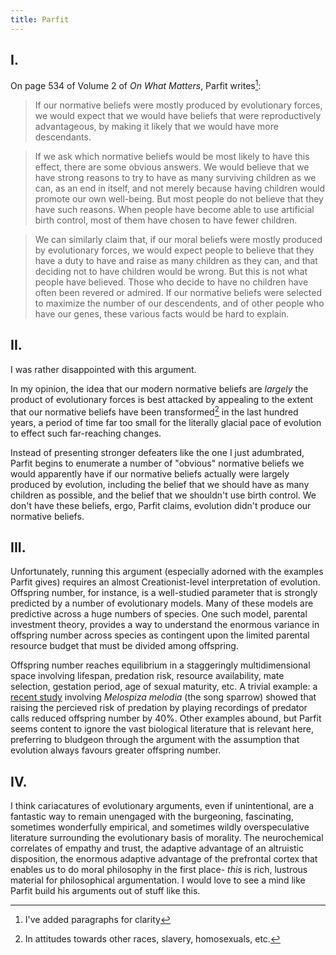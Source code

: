```yaml
---
title: Parfit
---
```


I.
--
On page 534 of Volume 2 of *On What Matters*, Parfit writes[^para]:

[^para]: I've added paragraphs for clarity

> If our normative beliefs were mostly produced by evolutionary forces, we would expect that we would have beliefs that were reproductively advantageous, by making it likely that we would have more descendants.

> If we ask which normative beliefs would be most likely to have this effect, there are some obvious answers. We would believe that we have strong reasons to try to have as many surviving children as we can, as an end in itself, and not merely because having children would promote our own well-being. But most people do not believe that they have such reasons. When people have become able to use artificial birth control, most of them have chosen to have fewer children.

> We can similarly claim that, if our moral beliefs were mostly produced by evolutionary forces, we would expect people to believe that they have a duty to have and raise as many children as they can, and that deciding not to have children would be wrong. But this is not what people have believed. Those who decide to have no children have often been revered or admired. If our normative beliefs were selected to maximize the number of our descendents, and of other people who have our genes, these various facts would be hard to explain.

II.
---
I was rather disappointed with this argument.

<!--more-->

In my opinion, the idea that our modern normative beliefs are *largely* the product of evolutionary forces is best attacked by appealing to the extent that our normative beliefs have been transformed[^trans] in the last hundred years, a period of time far too small for the literally glacial pace of evolution to effect such far-reaching changes.

[^trans]: In attitudes towards other races, slavery, homosexuals, etc.

Instead of presenting stronger defeaters like the one I just adumbrated, Parfit begins to enumerate a number of "obvious" normative beliefs we would apparently have if our normative beliefs actually were largely produced by evolution, including the belief that we should have as many children as possible, and the belief that we shouldn't use birth control. We don't have these beliefs, ergo, Parfit claims, evolution didn't produce our normative beliefs.

III.
----
Unfortunately, running this argument (especially adorned with the examples Parfit gives) requires an almost Creationist-level interpretation of evolution. Offspring number, for instance, is a well-studied parameter that is strongly predicted by a number of evolutionary models. Many of these models are predictive across a huge numbers of species. One such model, parental investment theory, provides a way to understand the enormous variance in offspring number across species as contingent upon the limited parental resource budget that must be divided among offspring.

Offspring number reaches equilibrium in a staggeringly multidimensional space involving lifespan, predation risk, resource availability, mate selection, gestation period, age of sexual maturity, etc. A trivial example: a [recent study](http://publish.uwo.ca/~lzanette/Publications/Zanette_et_al_2011_Science.pdf) involving *Melospiza melodia* (the song sparrow) showed that raising the percieved risk of predation by playing recordings of predator calls reduced offspring number by 40%. Other examples abound, but Parfit seems content to ignore the vast biological literature that is relevant here, preferring to bludgeon through the argument with the assumption that evolution always favours greater offspring number.


IV.
---
I think cariacatures of evolutionary arguments, even if unintentional, are a fantastic way to remain unengaged with the burgeoning, fascinating, sometimes wonderfully empirical, and sometimes wildly overspeculative literature surrounding the evolutionary basis of morality. The neurochemical correlates of empathy and trust, the adaptive advantage of an altruistic disposition, the enormous adaptive advantage of the prefrontal cortex that enables us to do moral philosophy in the first place- *this* is rich, lustrous material for philosophical argumentation. I would love to see a mind like Parfit build his arguments out of stuff like this.
